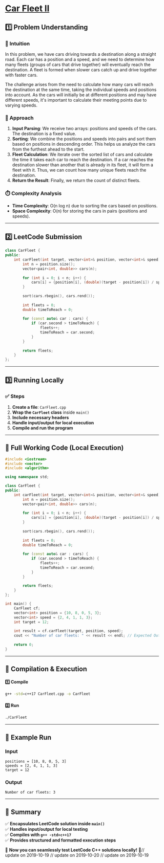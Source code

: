 # **[Car Fleet II](https://leetcode.com/problems/car-fleet-ii/description/)**  

## **1️⃣ Problem Understanding**  
### **📌 Intuition**  
In this problem, we have cars driving towards a destination along a straight road. Each car has a position and a speed, and we need to determine how many fleets (groups of cars that drive together) will eventually reach the destination. A fleet is formed when slower cars catch up and drive together with faster cars.

The challenge arises from the need to calculate how many cars will reach the destination at the same time, taking the individual speeds and positions into account. As the cars will initially be at different positions and may have different speeds, it's important to calculate their meeting points due to varying speeds.

### **🚀 Approach**  
1. **Input Parsing**: We receive two arrays: positions and speeds of the cars. The destination is a fixed value.
2. **Sorting**: We combine the positions and speeds into pairs and sort them based on positions in descending order. This helps us analyze the cars from the furthest ahead to the start.
3. **Fleet Calculation**: We iterate over the sorted list of cars and calculate the time it takes each car to reach the destination. If a car reaches the destination slower than another that is already in its fleet, it will form a fleet with it. Thus, we can count how many unique fleets reach the destination.
4. **Return the Result**: Finally, we return the count of distinct fleets.

### **⏱️ Complexity Analysis**  
- **Time Complexity**: O(n log n) due to sorting the cars based on positions.  
- **Space Complexity**: O(n) for storing the cars in pairs (positions and speeds).

---  

## **2️⃣ LeetCode Submission**  
```cpp
class CarFleet {
public:
    int carFleet(int target, vector<int>& position, vector<int>& speed) {
        int n = position.size();
        vector<pair<int, double>> cars(n);
        
        for (int i = 0; i < n; i++) {
            cars[i] = {position[i], (double)(target - position[i]) / speed[i]};
        }
        
        sort(cars.rbegin(), cars.rend());
        
        int fleets = 0;
        double timeToReach = 0;
        
        for (const auto& car : cars) {
            if (car.second > timeToReach) {
                fleets++;
                timeToReach = car.second;
            }
        }
        
        return fleets;
    }
};
```

---  

## **3️⃣ Running Locally**  
### **✅ Steps**  
1. **Create a file**: `CarFleet.cpp`  
2. **Wrap the `CarFleet` class** inside `main()`  
3. **Include necessary headers**  
4. **Handle input/output for local execution**  
5. **Compile and run the program**  

---  

## **📝 Full Working Code (Local Execution)**  
```cpp
#include <iostream>
#include <vector>
#include <algorithm>

using namespace std;

class CarFleet {
public:
    int carFleet(int target, vector<int>& position, vector<int>& speed) {
        int n = position.size();
        vector<pair<int, double>> cars(n);
        
        for (int i = 0; i < n; i++) {
            cars[i] = {position[i], (double)(target - position[i]) / speed[i]};
        }
        
        sort(cars.rbegin(), cars.rend());
        
        int fleets = 0;
        double timeToReach = 0;
        
        for (const auto& car : cars) {
            if (car.second > timeToReach) {
                fleets++;
                timeToReach = car.second;
            }
        }
        
        return fleets;
    }
};

int main() {
    CarFleet cf;
    vector<int> position = {10, 8, 0, 5, 3};
    vector<int> speed = {2, 4, 1, 1, 3};
    int target = 12;
    
    int result = cf.carFleet(target, position, speed);
    cout << "Number of car fleets: " << result << endl; // Expected Output: 3
    
    return 0;
}
```  

---  

## **🔧 Compilation & Execution**  
#### **1️⃣ Compile**  
```bash
g++ -std=c++17 CarFleet.cpp -o CarFleet
```  

#### **2️⃣ Run**  
```bash
./CarFleet
```  

---  

## **🎯 Example Run**  
### **Input**  
```
positions = [10, 8, 0, 5, 3]
speeds = [2, 4, 1, 1, 3]
target = 12
```  
### **Output**  
```
Number of car fleets: 3
```  

---  

## **📌 Summary**  
✅ **Encapsulates LeetCode solution inside `main()`**  
✅ **Handles input/output for local testing**  
✅ **Compiles with `g++ -std=c++17`**  
✅ **Provides structured and formatted execution steps**  

🚀 **Now you can seamlessly test LeetCode C++ solutions locally!** 🚀// update on 2019-10-19
// update on 2019-10-20
// update on 2019-10-19
